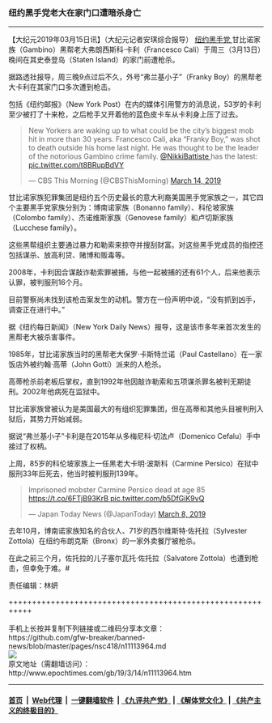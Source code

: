 ### 纽约黑手党老大在家门口遭暗杀身亡
------------------------

<p>
 【大纪元2019年03月15日讯】（大纪元记者安琪综合报导）
 <a href="http://www.epochtimes.com/gb/tag/%E7%BA%BD%E7%BA%A6%E9%BB%91%E6%89%8B%E5%85%9A.html">
  纽约黑手党
 </a>
 甘比诺家族（Gambino）黑帮老大弗朗西斯科·卡利（Francesco Cali）于周三（3月13日）晚间在其史泰登岛（Staten Island）的家门前遭枪杀。
</p>
<p>
 据路透社报导，周三晚9点过后不久，外号“弗兰基小子”（Franky Boy）的黑帮老大卡利在其家门口多次遭到枪击。
</p>
<p>
 包括《纽约邮报》（New York Post）在内的媒体引用警方的消息说，53岁的卡利至少被打了十来枪，之后枪手又开着他的蓝色皮卡车从卡利身上压了过去。
</p>
<p>
</p>
<blockquote class="twitter-tweet" data-lang="en">
 <p dir="ltr" lang="en">
  New Yorkers are waking up to what could be the city’s biggest mob hit in more than 30 years. Francesco Cali, aka “Franky Boy,” was shot to death outside his home last night. He was thought to be the leader of the notorious Gambino crime family.
  <a href="https://twitter.com/NikkiBattiste?ref_src=twsrc%5Etfw">
   @NikkiBattiste
  </a>
  has the latest:
  <a href="https://t.co/t8BRupBdVY">
   pic.twitter.com/t8BRupBdVY
  </a>
 </p>
 <p>
  — CBS This Morning (@CBSThisMorning)
  <a href="https://twitter.com/CBSThisMorning/status/1106155317593890816?ref_src=twsrc%5Etfw">
   March 14, 2019
  </a>
 </p>
</blockquote>
<p>
 <p>
  甘比诺家族犯罪集团是纽约五个历史最长的意大利裔美国黑手党家族之一，其它四个主要黑手党家族分别为：博南诺家族（Bonanno family）、科伦坡家族（Colombo family）、杰诺维斯家族（Genovese family）和卢切斯家族（Lucchese family）。
 </p>
 <p>
  这些黑帮组织主要通过暴力和勒索来掠夺并搜刮财富。对这些黑手党成员的指控还包括谋杀、放高利贷、赌博和贩毒等。
 </p>
 <p>
  2008年，卡利因合谋敲诈勒索罪被捕，与他一起被捕的还有61个人，后来他表示认罪，被判服刑16个月。
 </p>
 <p>
  目前警察尚未找到该枪击案发生的动机。警方在一份声明中说，“没有抓到凶手，调查正在进行中。”
 </p>
 <p>
  据《纽约每日新闻》（New York Daily News）报导，这是该市多年来首次发生的黑帮老大被杀害事件。
 </p>
 <p>
  1985年，甘比诺家族当时的黑帮老大保罗·卡斯特兰诺（Paul Castellano）在一家饭店外被约翰·高蒂（John Gotti）派来的人枪杀。
 </p>
 <p>
  高蒂枪杀前老板后掌权，直到1992年他因敲诈勒索和五项谋杀罪名被判无期徒刑。2002年他病死在监狱中。
 </p>
 <p>
  甘比诺家族曾被认为是美国最大的有组织犯罪集团，但在高蒂和其他头目被判刑入狱后，其势力开始减弱。
 </p>
 <p>
  据说“弗兰基小子”卡利是在2015年从多梅尼科·切法卢（Domenico Cefalu）手中接过了权柄。
 </p>
 <p>
  上周，85岁的科伦坡家族上一任黑老大卡明·波斯科（Carmine Persico）在狱中服刑33年后死去，他当时被判服刑139年。
 </p>
</p>
<p>
</p>
<blockquote class="twitter-tweet" data-lang="en">
 <p dir="ltr" lang="en">
  Imprisoned mobster Carmine Persico dead at age 85
  <a href="https://t.co/6FTjB93KrB">
   https://t.co/6FTjB93KrB
  </a>
  <a href="https://t.co/b5DfGiK9vQ">
   pic.twitter.com/b5DfGiK9vQ
  </a>
 </p>
 <p>
  — Japan Today News (@JapanToday)
  <a href="https://twitter.com/JapanToday/status/1104145787829669888?ref_src=twsrc%5Etfw">
   March 8, 2019
  </a>
 </p>
</blockquote>
<p>
 <p>
  去年10月，博南诺家族知名的合伙人、71岁的西尔维斯特·佐托拉（Sylvester Zottola）在纽约布朗克斯（Bronx）的一家外卖餐厅被枪杀。
 </p>
 <p>
  在此之前三个月，佐托拉的儿子塞尔瓦托·佐托拉（Salvatore Zottola）也遭到枪击，但幸免于难。#
 </p>
 <p>
  责任编辑：林妍
 </p>
</p>
+++++++++++++++++++++++++++++++++++++++++++++++++++++++++++<br/><br/>
手机上长按并复制下列链接或二维码分享本文章：<br/>
https://github.com/gfw-breaker/banned-news/blob/master/pages/nsc418/n11113964.md <br/>
<a href='https://github.com/gfw-breaker/banned-news/blob/master/pages/nsc418/n11113964.md'><img src='https://github.com/gfw-breaker/banned-news/blob/master/pages/nsc418/n11113964.md.png'/></a> <br/>
原文地址（需翻墙访问）：http://www.epochtimes.com/gb/19/3/14/n11113964.htm


------------------------
#### [首页](https://github.com/gfw-breaker/banned-news/blob/master/README.md) &nbsp;|&nbsp; [Web代理](https://github.com/labour-camp/helloworld) &nbsp;|&nbsp; [一键翻墙软件](https://github.com/gfw-breaker/nogfw/blob/master/README.md) &nbsp;| [《九评共产党》](https://github.com/gfw-breaker/9ping.md/blob/master/README.md#九评之一评共产党是什么) | [《解体党文化》](https://github.com/gfw-breaker/jtdwh.md/blob/master/README.md) | [《共产主义的终极目的》](https://github.com/gfw-breaker/gczydzjmd.md/blob/master/README.md)

